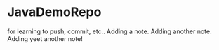 # JavaDemoRepo
for learning to push, commit, etc..
Adding a note.
Adding another note.
Adding yeet another note!